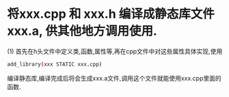 # 将xxx.cpp 和 xxx.h 编译成静态库文件 xxx.a, 供其他地方调用使用.

(1) 首先在h头文件中定义类,函数,属性等,再在cpp文件中对这些属性具体实现,使用
```bash
add_library(xxx STATIC xxx.cpp)
```
编译静态库,编译完成后将会生成xxx.a文件,调用这个文件就能使用xxx.cpp里面的函数.
